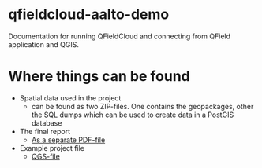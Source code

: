 # qfieldcloud-aalto-demo
Documentation for running QFieldCloud and connecting from QField application and QGIS.

# Where things can be found
- Spatial data used in the project
  - can be found as two ZIP-files. One contains the geopackages, other the SQL dumps which can be used to create data in a PostGIS database
- The final report
  - [As a separate PDF-file](https://github.com/gis-e6010-qfieldcloud/qfieldcloud-aalto-demo/blob/main/GIS_E6010_final_report.pdf)
- Example project file
  - [QGS-file](https://github.com/gis-e6010-qfieldcloud/qfieldcloud-aalto-demo/blob/main/exampleQfieldProject.qgs)      
